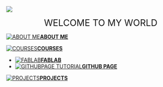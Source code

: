 <img src="http://www.freepngimg.com/download/networking/1-2-networking-free-download-png.png">
<p align="center">
<font size="+2">
WELCOME TO MY WORLD
</font>
</p>



 [![ABOUT ME](https://cdn2.iconfinder.com/data/icons/picol-vector/32/data_privacy-32.png )**ABOUT ME**](aboutme)
 
 [![COURSES](https://cdn3.iconfinder.com/data/icons/document-icons-7/512/BT_binder-32.png)**COURSES**](courses)
  - [![FABLAB](https://cdn2.iconfinder.com/data/icons/3d-infographics/512/4-16.png)**FABLAB**](https://arjunhari2704.github.io/FABLAB/)
  - [![GITHUBPAGE TUTORIAL](https://cdn0.iconfinder.com/data/icons/security-double-colour-blue-black-vol-1/52/cloud__data__security__safe-16.png)**GITHUB PAGE**](https://arjunhari2704.github.io/GITHUBPAGE-TUTORIAL/)
  
 [![PROJECTS](https://cdn04.iconfinder.com/data/icons/essential-app-1/16/cluster-data-group-organize-32.png)**PROJECTS**](projects)
